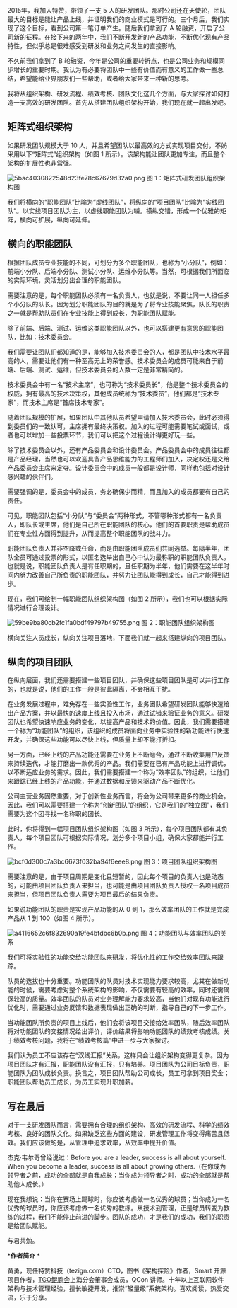 2015年，我加入特赞，带领了一支 5 人的研发团队。那时公司还在天使轮，团队最大的目标是能让产品上线，并证明我们的商业模式是可行的。三个月后，我们实现了这个目标，看到公司第一笔订单产生。随后我们拿到了 A 轮融资，开启了公司新的征程。在接下来的两年中，我们不断开发新的产品功能，不断优化现有产品特性，但似乎总是很难感受到研发和业务之间发生的直接影响。

不久前我们拿到了 B 轮融资，今年是公司的重要转折点，也是公司业务和规模同步增长的重要时期。我认为有必要将团队中一些有价值而有意义的工作做一些总结，希望能给业界朋友们一些帮助，或者给大家带来一种新的思考。

我将从组织架构、研发流程、绩效考核、团队文化这几个方面，与大家探讨如何打造一支高效的研发团队。首先从搭建团队组织架构开始，我们现在就一起出发吧。

## 矩阵式组织架构

如果研发团队规模大于 10 人，并且希望团队以最高效的方式实现项目交付，不妨采用以下“矩阵式”组织架构（如图 1 所示）。该架构能让团队更加专注，而且整个架构的扩展性也非常强。

![5bac4030822548d23fe78c67679d32a0.png][]
图 1：矩阵式研发团队组织架构图

我们将横向的“职能团队”比喻为“虚线团队”，将纵向的“项目团队”比喻为“实线团队”。以实线项目团队为主，以虚线职能团队为辅。横纵交错，形成一个优雅的矩阵，横向可扩展，纵向可延伸。

## 横向的职能团队

根据团队成员专业技能的不同，可划分为多个职能团队，也称为“小分队”，例如：前端小分队、后端小分队、测试小分队、运维小分队等。当然，可根据我们所面临的实际环境，灵活划分出合理的职能团队。

需要注意的是，每个职能团队必须有一名负责人，也就是说，不要让同一人担任多个小分队的队长。因为划分职能团队的目的就是为了将专业技能聚焦，队长的职责之一就是帮助队员们在专业技能上得到成长，为职能团队赋能。

除了前端、后端、测试、运维这类职能团队以外，也可以搭建更有意思的职能团队，比如：技术委员会。

我们需要让团队们都知道的是，能够加入技术委员会的人，都是团队中技术水平最高的人，需要让他们有一种至高无上的荣誉感。技术委员会的成员可能来自于前端、后端、测试、运维，但技术委员会的人数一定是非常精简的。

技术委员会中有一名“技术主席”，也可称为“技术委员长”，他是整个技术委员会的权威，拥有最高的技术决策权，其他成员统称为“技术委员”，他们都是“技术专家”，而技术主席是“首席技术专家”。

随着团队规模的扩展，如果团队中其他队员希望申请加入技术委员会，此时必须得到委员们的一致认可，主席拥有最终决策权。加入的过程可能需要笔试或面试，或者也可以增加一些投票环节，我们可以把这个过程设计得更好玩一些。

除了技术委员会以外，还有产品委员会和设计委员会。产品委员会中的成员往往都是产品经理，当然也可以欢迎具备产品思维能力的工程师们加入，决定权还是交给产品委员会主席来定夺。设计委员会中的成员一般都是设计师，同样也包括对设计感兴趣的伙伴们。

需要强调的是，委员会中的成员，务必确保少而精，而且加入的成员都要有自己的责任。

可见，职能团队包括“小分队”与“委员会”两种形式，不管哪种形式都有一名负责人，即队长或主席，他们是自己所在职能团队的核心，他们的首要职责是帮助成员们在专业性方面得到提升，从而提高整个职能团队的战斗力。

职能团队负责人并非空降或任命，而是由职能团队成员们共同选举。每隔半年，团队全员可通过投票的形式，以匿名选举出自己心中认为最称职的职能团队负责人。也就是说，职能团队负责人是有任职期的，且任职期为半年，他们需要在这半年时间内努力改善自己所负责的职能团队，并努力让团队能得到成长，自己才能得到进步。

现在，我们可绘制一幅职能团队组织架构图（如图 2 所示），我们也可以根据实际情况进行合理设计。

![59be9ba80cb2fc1fa0bdf49797b49755.png][]
图 2：职能团队组织架构图

横向关注人员成长，纵向关注项目落地，下面我们就一起来搭建纵向的项目团队。

## 纵向的项目团队

在纵向层面，我们还需要搭建一些项目团队，并确保这些项目团队是可以并行工作的，也就是说，他们的工作一般是彼此隔离，不会相互干扰。

在业务发展过程中，难免存在一些实验性工作，业务团队希望研发团队能够快速给出产品方案，并以最快的速度上线且投入市场，通过试错来验证业务的意义。研发团队也希望快速响应业务的变化，以提高产品和技术的价值。因此，我们需要搭建一个称为“功能团队”的组织，该组织的成员将面向业务中实验性的新功能进行快速开发，并确保这些功能可以尽快上线，但质量上却不能打折扣。

另一方面，已经上线的产品功能还需要在业务上不断磨合，通过不断收集用户反馈来持续迭代，才能打磨出一款优秀的产品。我们需要在已有产品功能上进行调优，以不断适应业务的需求。因此，我们需要搭建一个称为“效率团队”的组织，让他们来跟踪已经上线的产品功能，并通过数据和反馈来驱动产品不断优化。

公司主营业务固然重要，对于创新性业务而言，将会为公司带来更多的商业机会。因此，我们可以需要搭建一个称为“创新团队”的组织，它是我们的“独立团”，我们需要为这个团寻找一名称职的团长。

此时，你将得到一幅项目团队组织架构图（如图 3 所示），每个项目团队都有其负责人，每个项目团队可根据实际情况，划分多个项目小组，确保大家都能并行工作。

![bcf0d300c7a3bc6673f032ba94f6eee8.png][]
图 3：项目团队组织架构图

需要注意的是，由于项目周期是变化且短暂的，因此每个项目的负责人也是动态的，可能由项目团队负责人来担当，也可能是由项目团队负责人授权一名项目成员来担当，但项目团队负责人需要为项目最后的结果负责。

如果说功能团队的职责是实现产品功能的从 0 到 1，那么效率团队的工作就是完成产品从 1 到 100（如图 4 所示）。

![a4116652c6f832690a19fe4bfdbc6b0b.png][]
图 4：功能团队与效率团队的关系

我们可将实验性的功能交给功能团队来研发，将优化性的工作交给效率团队来跟踪。

队员的选拔也十分重要。功能团队的队员对技术实现能力要求较高，尤其在做新功能的时候，需要考虑对整个系统架构的影响，不仅需要有较高的效率，同时还需确保较高的质量。效率团队的队员对业务理解能力要求较高，当他们对现有功能进行优化时，需要通过业务反馈和数据表现做出正确的判断，指导自己的下一步工作。

当功能团队所负责的项目上线后，他们会将该项目交接给效率团队，随后效率团队将对功能团队的交接情况给出评价，评价结果将影响功能团队的绩效考核成绩。关于绩效考核问题，我将在“绩效考核篇”中进一步与大家探讨。

我们认为员工不应该存在“双线汇报”关系，这样只会让组织架构变得更复杂。因为项目团队才有汇报，职能团队没有汇报，只有培养。项目团队为公司目标负责，职能团队为团队成长负责。换言之，项目团队帮助公司成长，员工可拿到项目奖金；职能团队帮助员工成长，为员工实现升职加薪。

## 写在最后

对于一支研发团队而言，需要拥有合理的组织架构、高效的研发流程、科学的绩效考核、良好的团队文化。如果缺乏这些方面的建设，研发管理工作将变得痛苦且低效。我们应该做的是，从管理中追求效率，从效率中提升价值。

杰克·韦尔奇曾经说过：Before you are a leader, success is all about yourself. When you become a leader, success is all about growing others.（在你成为领导者之前，成功的全部就是自我成长；当你成为领导者之时，成功的全部就是帮助他人成长。）

现在我想说：当你在赛场上踢球时，你应该考虑做一名优秀的球员；当你成为一名优秀的球员时，你应该考虑做一名优秀的教练。从技术到管理，正是球员转变为教练的过程，我们不能停止前进的脚步。团队的成功，才是我们的成功，我们的职责是给团队赋能。

与君共勉。

***作者简介** *

黄勇，现任特赞科技（tezign.com）CTO，图书《架构探险》作者，Smart 开源项目作者，[TGO鲲鹏会][TGO]上海分会董事会成员，QCon 讲师。十年以上互联网软件架构与技术管理经验，擅长敏捷开发，推崇“轻量级”系统架构。喜欢阅读，热爱交流，乐于分享。


[5bac4030822548d23fe78c67679d32a0.png]: https://static001.geekbang.org/resource/image/5b/a0/5bac4030822548d23fe78c67679d32a0.png
[59be9ba80cb2fc1fa0bdf49797b49755.png]: https://static001.geekbang.org/resource/image/59/55/59be9ba80cb2fc1fa0bdf49797b49755.png
[bcf0d300c7a3bc6673f032ba94f6eee8.png]: https://static001.geekbang.org/resource/image/bc/e8/bcf0d300c7a3bc6673f032ba94f6eee8.png
[a4116652c6f832690a19fe4bfdbc6b0b.png]: https://static001.geekbang.org/resource/image/a4/0b/a4116652c6f832690a19fe4bfdbc6b0b.png
[TGO]: http://tgo.geekbang.org

